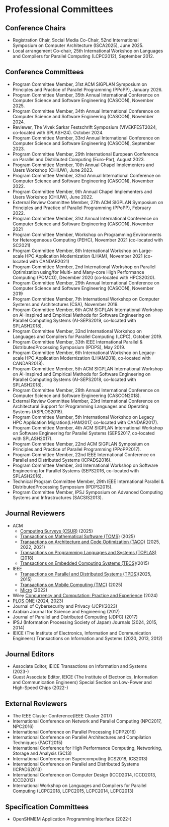 Professional Committees
=======================
## Conference Chairs
- Registration Chair, Social Media Co-Chair, 52nd International Symposium on Computer Architecture (ISCA2025), June 2025.
- Local arrangement Co-chair, 25th International Workshop on Languages and Compilers for Parallel Computing (LCPC2012), September 2012.

## Conference Committees
- Program Committee Member, 31st ACM SIGPLAN Symposium on Principles and Practice of Parallel Programming (PPoPP), January 2026.
- Program Committee Member, 35th Annual International Conference on Computer Science and Software Engineering (CASCON), November 2025.
- Program Committee Member, 34th Annual International Conference on Computer Science and Software Engineering (CASCON), November 2024.
- Reviewer, The Vivek Sarkar Festschrift Symposium (VIVEKFEST2024, co-located with SPLASH24). October 2024.
- Program Committee Member, 33rd Annual International Conference on Computer Science and Software Engineering (CASCON), September 2023.
- Program Committee Member, 29th International European Conference on Parallel and Distributed Computing (Euro-Par), August 2023.
- Program Committee Member, 10th Annual Chapel Implementers and Users Workshop (CHIUW), June 2023.
- Program Committee Member, 32nd Annual International Conference on Computer Science and Software Engineering (CASCON), November 2022.
- Program Committee Member, 9th Annual Chapel Implementers and Users Workshop (CHIUW), June 2022.
- External Review Committee Member, 27th ACM SIGPLAN Symposium on Principles and Practice of Parallel Programming (PPoPP), February 2022.
- Program Committee Member, 31st Annual International Conference on Computer Science and Software Engineering (CASCON), November 2021
- Program Committee Member, Workshop on Programming Environments for Heterogeneous Computing (PEHC), November 2021 (co-located with SC2021)
- Program Committee Member, 8th International Workshop on Large-scale HPC Application Modernization (LHAM), November 2021 (co-located with CANDAR2021)
- Program Committee Member, 2nd International Workshop on Parallel Optimization using/for Multi- and Many-core High Performance Computing (POMCO), December 2020 (co-located with HPCS2020).
- Program Committee Member, 29th Annual International Conference on Computer Science and Software Engineering (CASCON), November 2019
- Program Committee Member, 7th International Workshop on Computer Systems and Architectures (CSA), November 2019.
- Program Committee Member, 6th ACM SIGPLAN International Workshop on AI-Inspired and Empirical Methods for Software Engineering on Parallel Computing Systems (AI-SEPS2019, co-located with SPLASH2018).
- Program Committee Member, 32nd International Workshop on Languages and Compilers for Parallel Computing (LCPC), October 2019.
- Program Committee Member, 33th IEEE International Parallel & DistributedProcessing Symposium (IPDPS), May 2019.
- Program Committee Member, 6th International Workshop on Legacy-scale HPC Application Modernization (LHAM2018, co-located with CANDAR2018).
- Program Committee Member, 5th ACM SIGPLAN International Workshop on AI-Inspired and Empirical Methods for Software Engineering on Parallel Computing Systems (AI-SEPS2018, co-located with SPLASH2018).
- Program Committee Member, 28th Annual International Conference on Computer Science and Software Engineering (CASCON2018).
- External Review Committee Member, 23rd International Conference on Architectural Support for Programming Languages and Operating Systems (ASPLOS2018).
- Program Committee Member, 5th International Workshop on Legacy HPC Application Migration(LHAM2017, co-located with CANDAR2017).
- Program Committee Member, 4th ACM SIGPLAN International Workshop on Software Engineering for Parallel Systems (SEPS2017, co-located with SPLASH2017).
- Program Committee Member, 22nd ACM SIGPLAN Symposium on Principles and Practice of Parallel Programming (PPoPP2017).
- Program Committee Member, 22nd IEEE International Conference on Parallel and Distributed Systems (ICPADS2016).
- Program Committee Member, 3rd International Workshop on Software Engineering for Parallel Systems (SEPS2016, co-located with SPLASH2016).
- Technical Program Committee Member, 29th IEEE International Parallel & DistributedProcessing Symposium (IPDPS2015).
- Program Committee Member, IPSJ Symposium on Advanced Computing Systems and Infrastructures (SACSIS2013).

## Journal Reviewers
- ACM
    - [Computing Surveys (CSUR)](https://dl.acm.org/journal/csur) (2025)
    - [Transactions on Mathematical Software (TOMS)](https://dl.acm.org/journal/toms) (2025)
    - [Transactions on Architecture and Code Optimization (TACO)](https://dl.acm.org/journal/taco) (2025, 2022, 2021)
    - [Transactions on Programming Languages and Systems (TOPLAS)](https://dl.acm.org/journal/toplas) (2018)
    - [Transactions on Embedded Computing Systems (TECS)](https://dl.acm.org/journal/tecs)(2015)
- IEEE
    - [Transactions on Parallel and Distributed Systems (TPDS)](https://ieeexplore.ieee.org/xpl/RecentIssue.jsp?punumber=71)(2025, 2015)
    - [Transactions on Mobile Computing (TMC)](https://ieeexplore.ieee.org/xpl/RecentIssue.jsp?punumber=7755) (2025)
    - [Micro](https://ieeexplore.ieee.org/xpl/RecentIssue.jsp?punumber=40) (2022)
- Wiley [Concurrency and Computation: Practice and Experience](https://onlinelibrary.wiley.com/journal/15320634) (2024)
- [PLOS ONE](https://journals.plos.org/plosone/) (2024, 2023)
- Journal of Cybersecurity and Privacy (JCP)(2023)
- Arabian Journal for Science and Engineering (2017)
- Journal of Parallel and Distributed Computing (JDPC) (2017)
- IPSJ (Information Processing Society of Japan) Journals (2024, 2015, 2014)
- IEICE (The Institute of Electronics, Information and Communication Engineers) Transactions on Information and Systems (2020, 2013, 2012)

## Journal Editors
- Associate Editor, IEICE Transactions on Information and Systems (2023-)
- Guest Associate Editor, IEICE (The Institute of Electronics, Information and Communication Engineers) Special Section on Low-Power and High-Speed Chips (2022-)

## External Reviewers
- The IEEE Cluster Conference(IEEE Cluster 2017)
- International Conference on Network and Parallel Computing (NPC2017, NPC2016)
- International Conference on Parallel Processing (ICPP2016)
- International Conference on Parallel Architectures and Compilation Techniques (PACT2015)
- International Conference for High Performance Computing, Networking, Storage and Analysis (SC13)
- International Conference on Supercomputing (ICS2018, ICS2013)
- International Conference on Parallel and Distributed Systems (ICPADS2013)
- International Conference on Computer Design (ICCD2014, ICCD2013, ICCD2012)
- International Workshop on Languages and Compilers for Parallel Computing (LCPC2018, LCPC2015, LCPC2014, LCPC2013)

## Specification Committees
- OpenSHMEM Application Programming Interface (2022-)
